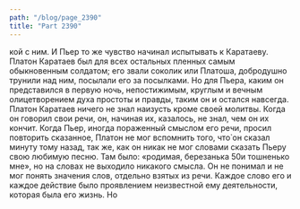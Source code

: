 ```yaml
---
path: "/blog/page_2390"
title: "Part 2390"
---
```


кой с ним. И Пьер то же чувство начинал испытывать к Каратаеву.
Платон Каратаев был для всех остальных пленных самым обыкновенным солдатом; его звали соколик или Платоша, добродушно трунили над ним, посылали его за посылками. Но для Пьера, каким он представился в первую ночь, непостижимым, круглым и вечным олицетворением духа простоты и правды, таким он и остался навсегда.
Платон Каратаев ничего не знал наизусть кроме своей молитвы. Когда он говорил свои речи, он, начиная их, казалось, не знал, чем он их кончит.
Когда Пьер, иногда пораженный смыслом его речи, просил повторить сказанное, Платон не мог вспомнить того, что̀ он сказал минуту тому назад, так же, как он никак не мог словами сказать Пьеру свою любимую песню. Там было: «родимая, березанька 50и тошненько мне», но на словах не выходило никакого смысла. Он не понимал и не мог понять значения слов, отдельно взятых из речи. Каждое слово его и каждое действие было проявлением неизвестной ему деятельности, которая была его жизнь. Но 
